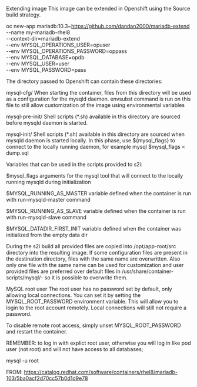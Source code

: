 Extending image
This image can be extended in Openshift using the Source build strategy.

oc new-app mariadb:10.3~https://github.com/dandan2000/mariadb-extend \
    --name my-mariadb-rhel8 \
    --context-dir=mariadb-extend \
    --env MYSQL_OPERATIONS_USER=opuser \
    --env MYSQL_OPERATIONS_PASSWORD=oppass \
    --env MYSQL_DATABASE=opdb \
    --env MYSQL_USER=user \
    --env MYSQL_PASSWORD=pass


The directory passed to Openshift can contain these directories:

mysql-cfg/ When starting the container, files from this directory will be used as a configuration for the mysqld daemon. envsubst command is run on this file to still allow customization of the image using environmental variables

mysql-pre-init/ Shell scripts (*.sh) available in this directory are sourced before mysqld daemon is started.

mysql-init/ Shell scripts (*.sh) available in this directory are sourced when mysqld daemon is started locally. In this phase, use ${mysql_flags} to connect to the locally running daemon, for example mysql $mysql_flags < dump.sql

Variables that can be used in the scripts provided to s2i:

$mysql_flags arguments for the mysql tool that will connect to the locally running mysqld during initialization

$MYSQL_RUNNING_AS_MASTER variable defined when the container is run with run-mysqld-master command

$MYSQL_RUNNING_AS_SLAVE variable defined when the container is run with run-mysqld-slave command

$MYSQL_DATADIR_FIRST_INIT variable defined when the container was initialized from the empty data dir

During the s2i build all provided files are copied into /opt/app-root/src directory into the resulting image. If some configuration files are present in the destination directory, files with the same name are overwritten. Also only one file with the same name can be used for customization and user provided files are preferred over default files in /usr/share/container-scripts/mysql/- so it is possible to overwrite them.


MySQL root user
The root user has no password set by default, only allowing local connections. You can set it by setting the MYSQL_ROOT_PASSWORD environment variable. This will allow you to login to the root account remotely. Local connections will still not require a password.

To disable remote root access, simply unset MYSQL_ROOT_PASSWORD and restart the container.

REMEMBER: to log in with explict root user, otherwise you will log in like pod user (not root) and will not have access to all databases;

mysql -u root

FROM:
https://catalog.redhat.com/software/containers/rhel8/mariadb-103/5ba0acf2d70cc57b0d1d9e78
